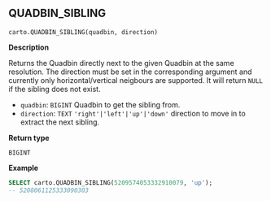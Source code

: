 ## QUADBIN_SIBLING

```sql:signature
carto.QUADBIN_SIBLING(quadbin, direction)
```

**Description**

Returns the Quadbin directly next to the given Quadbin at the same resolution. The direction must be set in the corresponding argument and currently only horizontal/vertical neigbours are supported. It will return `NULL` if the sibling does not exist.

* `quadbin`: `BIGINT` Quadbin to get the sibling from.
* `direction`: `TEXT` <code>'right'|'left'|'up'|'down'</code> direction to move in to extract the next sibling.

**Return type**

`BIGINT`

**Example**

```sql
SELECT carto.QUADBIN_SIBLING(5209574053332910079, 'up');
-- 5208061125333090303
```
